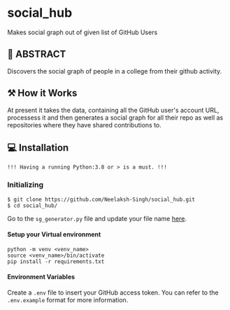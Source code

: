 # social_hub
Makes social graph out of given list of GitHub Users

## 🚩 ABSTRACT
Discovers the social graph of people in a college from their github activity.

## ⚒️ How it Works

At present it takes the data, containing all the GitHub user's account URL, processess it and then generates a social graph for all their repo as well as repositories where they have shared contributions to.

## 💻 Installation

`!!! Having a running Python:3.8 or > is a must. !!!` <br>

### Initializing

```console
$ git clone https://github.com/Neelaksh-Singh/social_hub.git
$ cd social_hub/
```
Go to the `sg_generator.py` file and update your file name [here](https://github.com/Neelaksh-Singh/social_hub/blob/c4ae604ad884446d4f3c6d3f9efada4dbb0344de/sg_generator.py#L22).

#### Setup your Virtual environment
```
python -m venv <venv_name>
source <venv_name>/bin/activate
pip install -r requirements.txt 
```
#### Environment Variables

Create a `.env` file to insert your GitHub access token. You can refer to the `.env.example` format for more information.

